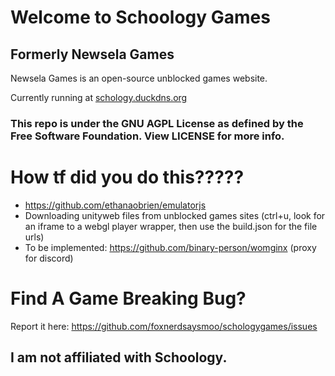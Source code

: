 # Welcome to Schoology Games
## Formerly Newsela Games

Newsela Games is an open-source unblocked games website.

Currently running at [schology.duckdns.org](https://schology.duckdns.org)

### This repo is under the GNU AGPL License as defined by the Free Software Foundation. View LICENSE for more info.

# How tf did you do this?????

- https://github.com/ethanaobrien/emulatorjs
- Downloading unityweb files from unblocked games sites (ctrl+u, look for an iframe to a webgl player wrapper, then use the build.json for the file urls)
- To be implemented: https://github.com/binary-person/womginx (proxy for discord)


# Find A Game Breaking Bug?

Report it here: https://github.com/foxnerdsaysmoo/schologygames/issues

## I am not affiliated with Schoology.

